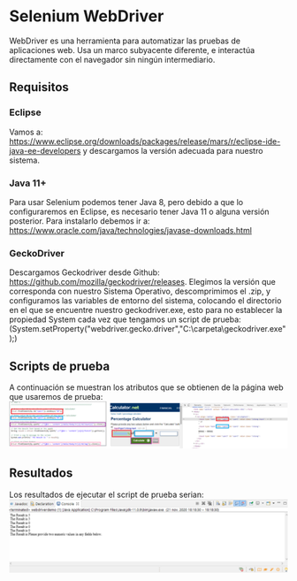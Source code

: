 # Selenium WebDriver
WebDriver es una herramienta para automatizar las pruebas de aplicaciones web. Usa un marco subyacente diferente, e interactúa directamente con el navegador sin ningún intermediario.
## Requisitos 
### Eclipse
Vamos a: https://www.eclipse.org/downloads/packages/release/mars/r/eclipse-ide-java-ee-developers y descargamos la versión adecuada para nuestro sistema.
### Java 11+
Para usar Selenium podemos tener Java 8, pero debido a que lo configuraremos en Eclipse, es necesario tener Java 11 o alguna versión posterior. Para instalarlo debemos ir a: https://www.oracle.com/java/technologies/javase-downloads.html
### GeckoDriver
Descargamos Geckodriver desde Github: https://github.com/mozilla/geckodriver/releases.
Elegimos la versión que corresponda con nuestro Sistema Operativo, descomprimimos el .zip, y configuramos las variables de entorno del sistema, colocando el directorio en el que se encuentre nuestro geckodriver.exe, esto para no establecer la propiedad System cada vez que tengamos un script de prueba: (System.setProperty("webdriver.gecko.driver","C:\\carpeta\\geckodriver.exe");)
## Scripts de prueba
A continuación se muestran los atributos que se obtienen de la página web que usaremos de prueba:
![Explicación de script](https://raw.githubusercontent.com/Fernanda1625/SeleniumTest-LaboratoryandPractice-5/master/img/script1.png)
## Resultados
Los resultados de ejecutar el script de prueba serian:
![Resultados](https://raw.githubusercontent.com/Fernanda1625/SeleniumTest-LaboratoryandPractice-5/master/img/script2.png)

